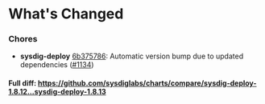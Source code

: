 # What's Changed

### Chores
- **sysdig-deploy** [6b375786](https://github.com/sysdiglabs/charts/commit/6b375786e6b6f0e4972d73fd5c617398e10fb587): Automatic version bump due to updated dependencies ([#1134](https://github.com/sysdiglabs/charts/issues/1134))

#### Full diff: https://github.com/sysdiglabs/charts/compare/sysdig-deploy-1.8.12...sysdig-deploy-1.8.13

